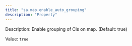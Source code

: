 ```yaml
---
title: "sa.map.enable_auto_grouping"
description: "Property"
---
```


Description: Enable grouping of CIs on map. (Default: true)

Value: `true`